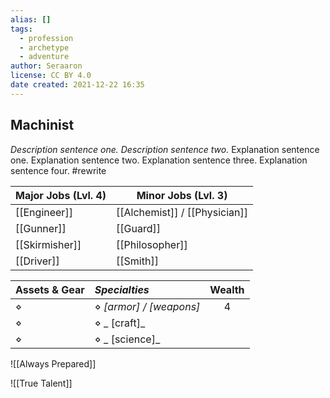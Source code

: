```yaml
---
alias: []
tags:
  - profession
  - archetype
  - adventure
author: Seraaron
license: CC BY 4.0
date created: 2021-12-22 16:35
---
```


## Machinist

_Description sentence one. Description sentence two._ Explanation sentence one. Explanation sentence two. Explanation sentence three. Explanation sentence four.  #rewrite

| Major Jobs (Lvl. 4) | Minor Jobs (Lvl. 3)           |
| ------------------- | ----------------------------- |
| [[Engineer]]        | [[Alchemist]] / [[Physician]] |
| [[Gunner]]          | [[Guard]]                     |
| [[Skirmisher]]      | [[Philosopher]]               |
| [[Driver]]          | [[Smith]]                     |

| Assets & Gear | _Specialties_           | Wealth |
| ------------- | :---------------------- | :----: |
| ⋄             | ⋄ _[armor] / [weapons]_ |    4   |
| ⋄             | ⋄ _ [craft]_            |        |
| ⋄             | ⋄ _ [science]_          |        |

![[Always Prepared]]

![[True Talent]]
